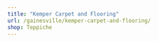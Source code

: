 ```yaml
---
title: "Kemper Carpet and Flooring"
url: /gainesville/kemper-carpet-and-flooring/
shop: Teppiche
---
```

